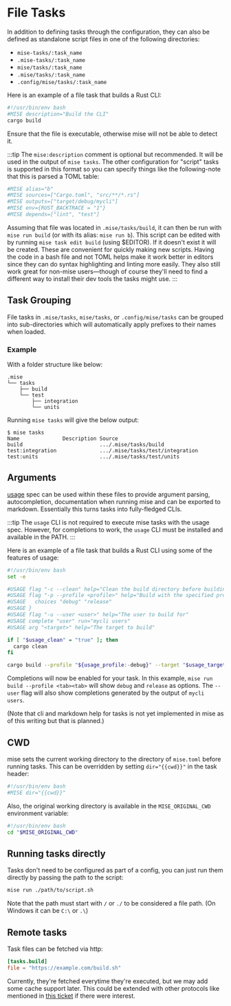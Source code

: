 # File Tasks

In addition to defining tasks through the configuration, they can also be defined as standalone script files in one of the following directories:

- `mise-tasks/:task_name`
- `.mise-tasks/:task_name`
- `mise/tasks/:task_name`
- `.mise/tasks/:task_name`
- `.config/mise/tasks/:task_name`

Here is an example of a file task that builds a Rust CLI:

```bash
#!/usr/bin/env bash
#MISE description="Build the CLI"
cargo build
```

Ensure that the file is executable, otherwise mise will not be able to detect it.

:::tip
The `mise:description` comment is optional but recommended. It will be used in the output of `mise tasks`.
The other configuration for "script" tasks is supported in this format so you can specify things like the
following-note that this is parsed a TOML table:

```bash
#MISE alias="b"
#MISE sources=["Cargo.toml", "src/**/*.rs"]
#MISE outputs=["target/debug/mycli"]
#MISE env={RUST_BACKTRACE = "1"}
#MISE depends=["lint", "test"]
```

Assuming that file was located in `.mise/tasks/build`, it can then be run with `mise run build` (or with its alias: `mise run b`).
This script can be edited with by running `mise task edit build` (using $EDITOR). If it doesn't exist it will be created.
These are convenient for quickly making new scripts. Having the code in a bash file and not TOML helps make it work
better in editors since they can do syntax highlighting and linting more easily. They also still work great for non-mise users—though
of course they'll need to find a different way to install their dev tools the tasks might use.
:::

## Task Grouping

File tasks in `.mise/tasks`, `mise/tasks`, or `.config/mise/tasks` can be grouped into
sub-directories which will automatically apply prefixes to their names
when loaded.

### Example

With a folder structure like below:

```text
.mise
└── tasks
    ├── build
    └── test
        ├── integration
        └── units
```

Running `mise tasks` will give the below output:

```text
$ mise tasks
Name              Description Source
build                         .../.mise/tasks/build
test:integration              .../.mise/tasks/test/integration
test:units                    .../.mise/tasks/test/units
```

## Arguments

[usage](https://usage.jdx.dev) spec can be used within these files to provide argument parsing, autocompletion,
documentation when running mise and can be exported to markdown. Essentially this turns tasks into
fully-fledged CLIs.

:::tip
The `usage` CLI is not required to execute mise tasks with the usage spec.
However, for completions to work, the `usage` CLI must be installed and available in the PATH.
:::

Here is an example of a file task that builds a Rust CLI using some of the features of usage:

```bash
#!/usr/bin/env bash
set -e

#USAGE flag "-c --clean" help="Clean the build directory before building"
#USAGE flag "-p --profile <profile>" help="Build with the specified profile" {
#USAGE   choices "debug" "release"
#USAGE }
#USAGE flag "-u --user <user>" help="The user to build for"
#USAGE complete "user" run="mycli users"
#USAGE arg "<target>" help="The target to build"

if [ "$usage_clean" = "true" ]; then
  cargo clean
fi

cargo build --profile "${usage_profile:-debug}" --target "$usage_target"
```

Completions will now be enabled for your task. In this example, `mise run build --profile <tab><tab>`
will show `debug` and `release` as options. The `--user` flag will also show completions generated by the output of `mycli users`.

(Note that cli and markdown help for tasks is not yet implemented in mise as of this writing but that is planned.)

## CWD

mise sets the current working directory to the directory of `mise.toml` before running tasks.
This can be overridden by setting `dir="{{cwd}}"` in the task header:

```bash
#!/usr/bin/env bash
#MISE dir="{{cwd}}"
```

Also, the original working directory is available in the `MISE_ORIGINAL_CWD` environment variable:

```bash
#!/usr/bin/env bash
cd "$MISE_ORIGINAL_CWD"
```

## Running tasks directly

Tasks don't need to be configured as part of a config, you can just run them directly by passing the path to the script:

```bash
mise run ./path/to/script.sh
```

Note that the path must start with `/` or `./` to be considered a file path. (On Windows it can be `C:\` or `.\`)

## Remote tasks

Task files can be fetched via http:

```toml
[tasks.build]
file = "https://example.com/build.sh"
```

Currently, they're fetched everytime they're executed, but we may add some cache support later.
This could be extended with other protocols like mentioned in [this ticket](https://github.com/jdx/mise/issues/2488) if there were interest.
